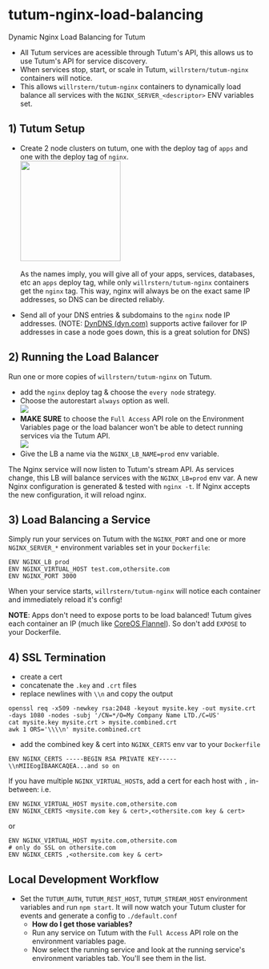 # tutum-nginx-load-balancing
Dynamic Nginx Load Balancing for Tutum

- All Tutum services are acessible through Tutum's API, this allows us to use Tutum's API for service discovery.
- When services stop, start, or scale in Tutum, `willrstern/tutum-nginx` containers will notice.
- This allows `willrstern/tutum-nginx` containers to dynamically load balance all services with the `NGINX_SERVER_<descriptor>` ENV variables set.

## 1) Tutum Setup
- Create 2 node clusters on tutum, one with the deploy tag of `apps` and one with the deploy tag of `nginx`.
<br/><img src="https://farm1.staticflickr.com/628/23806789896_555c9f486b.jpg" style="width: 200px;" />
<br/><br/>As the names imply, you will give all of your apps, services, databases, etc an `apps` deploy tag, while only `willrstern/tutum-nginx` containers get the `nginx` tag.  This way, nginx will always be on the exact same IP addresses, so DNS can be directed reliably.

- Send all of your DNS entries & subdomains to the `nginx` node IP addresses.
(NOTE: [DynDNS (dyn.com)](http://dyn.com) supports active failover for IP addresses in case a node goes down, this is a great solution for DNS)

## 2) Running the Load Balancer
Run one or more copies of `willrstern/tutum-nginx` on Tutum.
- add the `nginx` deploy tag & choose the `every node` strategy.<br/>
- Choose the autorestart `always` option as well.<br/>![](https://farm6.staticflickr.com/5691/23724570952_99cc571d7e_z.jpg)
- __MAKE SURE__ to choose the `Full Access` API role on the Environment Variables page or the load balancer won't be able to detect running services via the Tutum API.<br/>![](https://farm6.staticflickr.com/5659/23806877596_fccba186d5_z.jpg)
- Give the LB a name via the `NGINX_LB_NAME=prod` env variable.

The Nginx service will now listen to Tutum's stream API.  As services change, this LB will balance services with the `NGINX_LB=prod` env var. A new Nginx configuration is generated & tested with `nginx -t`.  If Nginx accepts the new configuration, it will reload nginx.


## 3) Load Balancing a Service
Simply run your services on Tutum with the `NGINX_PORT` and one or more `NGINX_SERVER_*` environment variables set in your `Dockerfile`:
```
ENV NGINX_LB prod
ENV NGINX_VIRTUAL_HOST test.com,othersite.com
ENV NGINX_PORT 3000
```

When your service starts, `willrstern/tutum-nginx` will notice each container and immediately reload it's config!

__NOTE__: Apps don't need to expose ports to be load balanced!  Tutum gives each container an IP (much like [CoreOS Flannel](https://github.com/coreos/flannel)).  So don't add `EXPOSE` to your Dockerfile.

## 4) SSL Termination
- create a cert
- concatenate the `.key` and `.crt` files
- replace newlines with `\\n` and copy the output
```
openssl req -x509 -newkey rsa:2048 -keyout mysite.key -out mysite.crt -days 1080 -nodes -subj '/CN=*/O=My Company Name LTD./C=US'
cat mysite.key mysite.crt > mysite.combined.crt
awk 1 ORS='\\\\n' mysite.combined.crt
```
- add the combined key & cert into `NGINX_CERTS` env var to your `Dockerfile`
```
ENV NGINX_CERTS -----BEGIN RSA PRIVATE KEY-----\\nMIIEogIBAAKCAQEA...and so on
```

If you have multiple `NGINX_VIRTUAL_HOST`s, add a cert for each host with `,` in-between: i.e.
```
ENV NGINX_VIRTUAL_HOST mysite.com,othersite.com
ENV NGINX_CERTS <mysite.com key & cert>,<othersite.com key & cert>
```
or
```
ENV NGINX_VIRTUAL_HOST mysite.com,othersite.com
# only do SSL on othersite.com
ENV NGINX_CERTS ,<othersite.com key & cert>
```

## Local Development Workflow
- Set the `TUTUM_AUTH`, `TUTUM_REST_HOST`, `TUTUM_STREAM_HOST` environment variables and run `npm start`.  It will now watch your Tutum cluster for events and generate a config to `./default.conf`
  - __How do I get those variables?__ 
  - Run any service on Tutum with the `Full Access` API role on the environment variables page.
  - Now select the running service and look at the running service's environment variables tab.  You'll see them in the list.


